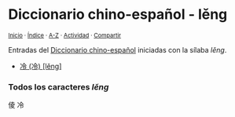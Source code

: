 # Diccionario chino-español - lěng
<sup>[Inicio](../index.md) · [Índice](../indices/chino-espanol.md#sílaba-leng) · [A-Z](../indices/alfabetico.md) · [Actividad](../indices/actividad.md) · [Compartir](https://x.com/intent/tweet?text=Entradas%20del%20Diccionario%20chino-espa%C3%B1ol%20iniciadas%20en%20la%20s%C3%ADlaba%20%C2%ABl%C4%9Bng%C2%BB.%0A%E2%86%92%20https%3A%2F%2Fjucardus.github.io%2Findices%2Fchino-espanol-leng3.html%0A%0A%23chn_espnl_jucardus%0A%40jucardus)</sup>

Entradas del [Diccionario chino-español](../indices/chino-espanol.md#sílaba-leng) iniciadas con la sílaba _lěng_.

* [冷 (冷) [lěng]](../contenido/l/e/n/leng3-20919.md)

### Todos los caracteres _lěng_

倰 冷
